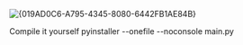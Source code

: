 ![{019AD0C6-A795-4345-8080-6442FB1AE84B}](https://github.com/user-attachments/assets/6a10fb05-d9b3-4fd5-ac19-b854f80ced04)


Compile it yourself 
pyinstaller --onefile --noconsole  main.py
